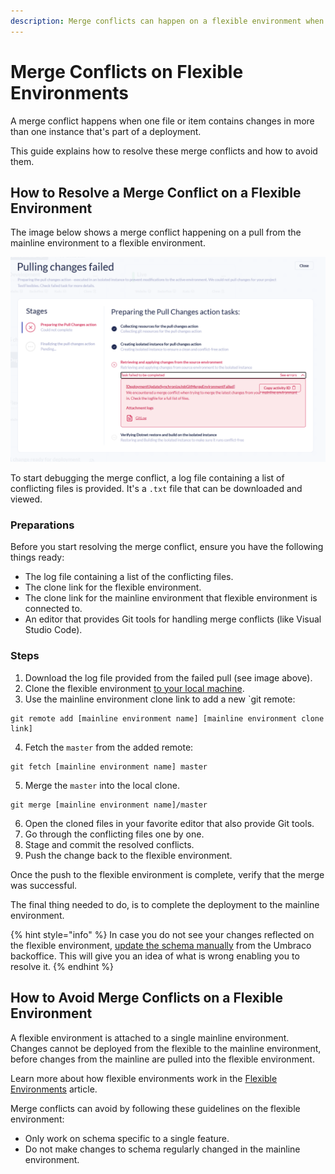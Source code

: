 ```yaml
---
description: Merge conflicts can happen on a flexible environment when the same schema has been changed in both the source and target environment.
---
```


# Merge Conflicts on Flexible Environments

A merge conflict happens when one file or item contains changes in more than one instance that's part of a deployment.

This guide explains how to resolve these merge conflicts and how to avoid them.

## How to Resolve a Merge Conflict on a Flexible Environment

The image below shows a merge conflict happening on a pull from the mainline environment to a flexible environment.

![Pulling changes from the mainline environment failed](images/pulling-failed.png)

To start debugging the merge conflict, a log file containing a list of conflicting files is provided. It's a `.txt` file that can be downloaded and viewed.

### Preparations

Before you start resolving the merge conflict, ensure you have the following things ready:

* The log file containing a list of the conflicting files.
* The clone link for the flexible environment.
* The clone link for the mainline environment that flexible environment is connected to.
* An editor that provides Git tools for handling merge conflicts (like Visual Studio Code).

### Steps

1. Download the log file provided from the failed pull (see image above).
2. Clone the flexible environment [to your local machine](../../set-up/working-locally.md).
3. Use the mainline environment clone link to add a new `git remote:

```git
git remote add [mainline environment name] [mainline environment clone link]
```

4. Fetch the `master` from the added remote:

```git
git fetch [mainline environment name] master
```

5. Merge the `master` into the local clone.

```
git merge [mainline environment name]/master
```

6. Open the cloned files in your favorite editor that also provide Git tools.
7. Go through the conflicting files one by one.
8. Stage and commit the resolved conflicts.
9. Push the change back to the flexible environment.

Once the push to the flexible environment is complete, verify that the merge was successful.

The final thing needed to do, is to complete the deployment to the mainline environment.

{% hint style="info" %}
In case you do not see your changes reflected on the flexible environment, [update the schema manually](../../deployment/deploy-dashboard.md#update-umbraco-schema-from-data-files) from the Umbraco backoffice. This will give you an idea of what is wrong enabling you to resolve it.
{% endhint %}

## How to Avoid Merge Conflicts on a Flexible Environment

A flexible environment is attached to a single mainline environment. Changes cannot be deployed from the flexible to the mainline environment, before changes from the mainline are pulled into the flexible environment.

Learn more about how flexible environments work in the [Flexible Environments](../../getting-started/flexible-environments.md) article.

Merge conflicts can avoid by following these guidelines on the flexible environment:

* Only work on schema specific to a single feature.
* Do not make changes to schema regularly changed in the mainline environment.
